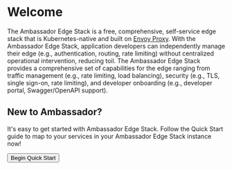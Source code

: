 # Welcome

The Ambassador Edge Stack is a free, comprehensive, self-service edge stack that is Kubernetes-native and built on [Envoy Proxy](https://www.envoyproxy.io/). With the Ambassador Edge Stack, application developers can independently manage their edge (e.g., authentication, routing, rate limiting) without centralized operational intervention, reducing toil. The Ambassador Edge Stack provides a comprehensive set of capabilities for the edge ranging from traffic management (e.g., rate limiting, load balancing), security (e.g., TLS, single sign-on, rate limiting), and developer onboarding (e.g., developer portal, Swagger/OpenAPI support).

<FeaturesBlock />

## New to Ambassador?

It's easy to get started with Ambassador Edge Stack. Follow the Quick
Start guide to map to your services in your Ambassador Edge Stack
instance now!

<Button color="orange" to="/user-guide/getting-started/">Begin Quick Start</Button>